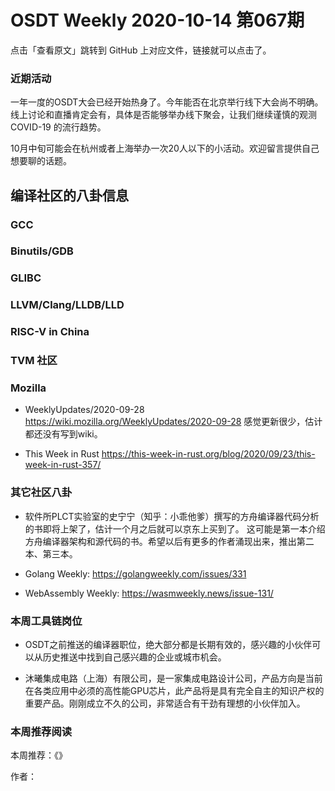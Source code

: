 # OSDT Weekly 2020-10-14 第067期

点击「查看原文」跳转到 GitHub 上对应文件，链接就可以点击了。

### 近期活动

一年一度的OSDT大会已经开始热身了。今年能否在北京举行线下大会尚不明确。线上讨论和直播肯定会有，具体是否能够举办线下聚会，让我们继续谨慎的观测 COVID-19 的流行趋势。

10月中旬可能会在杭州或者上海举办一次20人以下的小活动。欢迎留言提供自己想要聊的话题。

## 编译社区的八卦信息

### GCC

### Binutils/GDB

### GLIBC

### LLVM/Clang/LLDB/LLD

### RISC-V in China

### TVM 社区

### Mozilla

- WeeklyUpdates/2020-09-28
  https://wiki.mozilla.org/WeeklyUpdates/2020-09-28
  感觉更新很少，估计都还没有写到wiki。

- This Week in Rust
  https://this-week-in-rust.org/blog/2020/09/23/this-week-in-rust-357/

### 其它社区八卦

- 软件所PLCT实验室的史宁宁（知乎：小乖他爹）撰写的方舟编译器代码分析的书即将上架了，估计一个月之后就可以京东上买到了。
  这可能是第一本介绍方舟编译器架构和源代码的书。希望以后有更多的作者涌现出来，推出第二本、第三本。

- Golang Weekly:
  https://golangweekly.com/issues/331

- WebAssembly Weekly:
  https://wasmweekly.news/issue-131/

### 本周工具链岗位

- OSDT之前推送的编译器职位，绝大部分都是长期有效的，感兴趣的小伙伴可以从历史推送中找到自己感兴趣的企业或城市机会。

- 沐曦集成电路（上海）有限公司，是一家集成电路设计公司，产品方向是当前在各类应用中必须的高性能GPU芯片，此产品将是具有完全自主的知识产权的重要产品。刚刚成立不久的公司，非常适合有干劲有理想的小伙伴加入。

### 本周推荐阅读

本周推荐：《》

作者：
